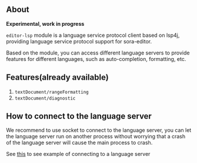 ## About

**Experimental, work in progress**

`editor-lsp` module is a language service protocol client based on lsp4j, providing language service
protocol support for sora-editor.

Based on the module, you can access different language servers to provide features for different
languages, such as auto-completion, formatting, etc.

## Features(already available)

1. `textDocument/rangeFormatting`
2. `textDocument/diagnostic`

## How to connect to the language server

We recommend to use socket to connect to the language server, you can let the language server run on
another process without worrying that a crash of the language server will cause the main process to
crash.

See [this](https://github.com/dingyi222666/sora-editor/blob/5bf156ce45252eefb09028810b6685c2827baa90/app/src/main/java/io/github/rosemoe/sora/app/LspTestActivity.kt#L134)
to see example of connecting to a language server

